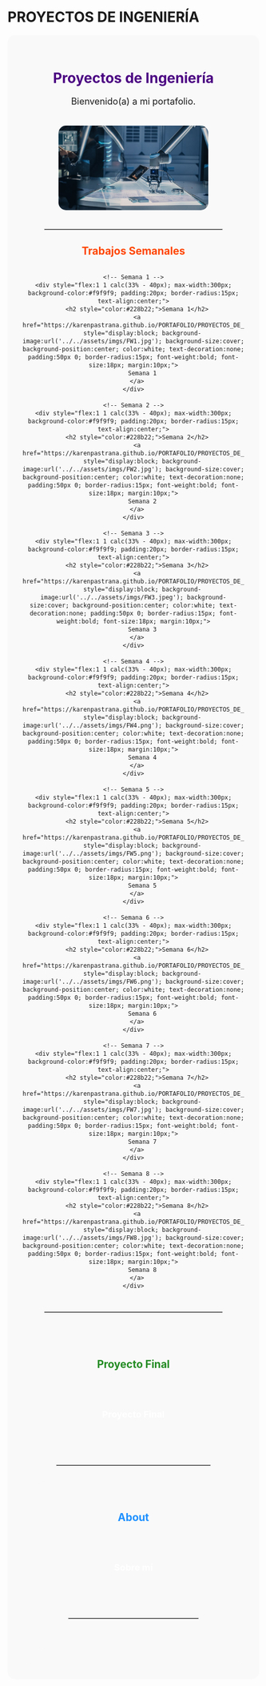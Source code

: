 # PROYECTOS DE INGENIERÍA
<!-- Portada de Portafolio Karen Pastrana -->
<div align="center" style="background-color:#f9f9f9; padding: 30px; border-radius: 15px;">

  <h1 style="color:#4b0082;">Proyectos de Ingeniería</h1>
  <p style="font-size:18px;">Bienvenido(a) a mi portafolio.</p>
  
  <!-- Imagen de portada -->
  <img src="../../assets/imgs/F2.jpg" alt="Portada" width="300" style="border-radius:15px; margin:20px 0;">

  <hr style="border:1px solid #ccc; width:80%;">

  <!-- Trabajos Semanales -->
  <h2 style="color:#ff4500;">Trabajos Semanales</h2>
  <div style="display:flex; flex-wrap:wrap; justify-content:center; gap:20px;">

    <!-- Semana 1 -->
    <div style="flex:1 1 calc(33% - 40px); max-width:300px; background-color:#f9f9f9; padding:20px; border-radius:15px; text-align:center;">
      <h2 style="color:#228b22;">Semana 1</h2>
      <a href="https://karenpastrana.github.io/PORTAFOLIO/PROYECTOS_DE_INGENIERIA/ACTIVIDADES/SEMANA1/" 
         style="display:block; background-image:url('../../assets/imgs/FW1.jpg'); background-size:cover; background-position:center; color:white; text-decoration:none; padding:50px 0; border-radius:15px; font-weight:bold; font-size:18px; margin:10px;">
         Semana 1
      </a>
    </div>

    <!-- Semana 2 -->
    <div style="flex:1 1 calc(33% - 40px); max-width:300px; background-color:#f9f9f9; padding:20px; border-radius:15px; text-align:center;">
      <h2 style="color:#228b22;">Semana 2</h2>
      <a href="https://karenpastrana.github.io/PORTAFOLIO/PROYECTOS_DE_INGENIERIA/ACTIVIDADES/SEMANA2/" 
         style="display:block; background-image:url('../../assets/imgs/FW2.jpg'); background-size:cover; background-position:center; color:white; text-decoration:none; padding:50px 0; border-radius:15px; font-weight:bold; font-size:18px; margin:10px;">
         Semana 2
      </a>
    </div>

    <!-- Semana 3 -->
    <div style="flex:1 1 calc(33% - 40px); max-width:300px; background-color:#f9f9f9; padding:20px; border-radius:15px; text-align:center;">
      <h2 style="color:#228b22;">Semana 3</h2>
      <a href="https://karenpastrana.github.io/PORTAFOLIO/PROYECTOS_DE_INGENIERIA/ACTIVIDADES/SEMANA3/" 
         style="display:block; background-image:url('../../assets/imgs/FW3.jpeg'); background-size:cover; background-position:center; color:white; text-decoration:none; padding:50px 0; border-radius:15px; font-weight:bold; font-size:18px; margin:10px;">
         Semana 3
      </a>
    </div>

    <!-- Semana 4 -->
    <div style="flex:1 1 calc(33% - 40px); max-width:300px; background-color:#f9f9f9; padding:20px; border-radius:15px; text-align:center;">
      <h2 style="color:#228b22;">Semana 4</h2>
      <a href="https://karenpastrana.github.io/PORTAFOLIO/PROYECTOS_DE_INGENIERIA/ACTIVIDADES/SEMANA4/" 
         style="display:block; background-image:url('../../assets/imgs/FW4.png'); background-size:cover; background-position:center; color:white; text-decoration:none; padding:50px 0; border-radius:15px; font-weight:bold; font-size:18px; margin:10px;">
         Semana 4
      </a>
    </div>

    <!-- Semana 5 -->
    <div style="flex:1 1 calc(33% - 40px); max-width:300px; background-color:#f9f9f9; padding:20px; border-radius:15px; text-align:center;">
      <h2 style="color:#228b22;">Semana 5</h2>
      <a href="https://karenpastrana.github.io/PORTAFOLIO/PROYECTOS_DE_INGENIERIA/ACTIVIDADES/SEMANA5/" 
         style="display:block; background-image:url('../../assets/imgs/FW5.png'); background-size:cover; background-position:center; color:white; text-decoration:none; padding:50px 0; border-radius:15px; font-weight:bold; font-size:18px; margin:10px;">
         Semana 5
      </a>
    </div>

    <!-- Semana 6 -->
    <div style="flex:1 1 calc(33% - 40px); max-width:300px; background-color:#f9f9f9; padding:20px; border-radius:15px; text-align:center;">
      <h2 style="color:#228b22;">Semana 6</h2>
      <a href="https://karenpastrana.github.io/PORTAFOLIO/PROYECTOS_DE_INGENIERIA/ACTIVIDADES/SEMANA6/" 
         style="display:block; background-image:url('../../assets/imgs/FW6.png'); background-size:cover; background-position:center; color:white; text-decoration:none; padding:50px 0; border-radius:15px; font-weight:bold; font-size:18px; margin:10px;">
         Semana 6
      </a>
    </div>

    <!-- Semana 7 -->
    <div style="flex:1 1 calc(33% - 40px); max-width:300px; background-color:#f9f9f9; padding:20px; border-radius:15px; text-align:center;">
      <h2 style="color:#228b22;">Semana 7</h2>
      <a href="https://karenpastrana.github.io/PORTAFOLIO/PROYECTOS_DE_INGENIERIA/ACTIVIDADES/SEMANA7/" 
         style="display:block; background-image:url('../../assets/imgs/FW7.jpg'); background-size:cover; background-position:center; color:white; text-decoration:none; padding:50px 0; border-radius:15px; font-weight:bold; font-size:18px; margin:10px;">
         Semana 7
      </a>
    </div>

    <!-- Semana 8 -->
    <div style="flex:1 1 calc(33% - 40px); max-width:300px; background-color:#f9f9f9; padding:20px; border-radius:15px; text-align:center;">
      <h2 style="color:#228b22;">Semana 8</h2>
      <a href="https://karenpastrana.github.io/PORTAFOLIO/PROYECTOS_DE_INGENIERIA/ACTIVIDADES/SEMANA8/" 
         style="display:block; background-image:url('../../assets/imgs/FW8.jpg'); background-size:cover; background-position:center; color:white; text-decoration:none; padding:50px 0; border-radius:15px; font-weight:bold; font-size:18px; margin:10px;">
         Semana 8
      </a>
    </div>

  </div>

  <hr style="border:1px solid #ccc; width:80%; margin:30px 0;">

  <!-- Proyecto Final -->
  <div align="center" style="background-color:#f9f9f9; padding: 30px; border-radius: 15px;">

  <h2 style="color:#228b22;">Proyecto Final</h2>
  <a href="https://karenpastrana.github.io/PORTAFOLIO/PROYECTOS_DE_INGENIERIA/PROYECTO/" style="display:inline-block; background-image:url('assets/imgs/proyecto-bg.png'); background-size:cover; background-position:center; color:white; text-decoration:none; padding:50px 60px; border-radius:15px; font-weight:bold; font-size:18px; margin:10px;">Proyecto Final</a>

  <hr style="border:1px solid #ccc; width:80%; margin:30px 0;">

  <!-- About -->
  <div align="center" style="background-color:#f9f9f9; padding: 30px; border-radius: 15px;">

  <h2 style="color:#1e90ff;">About</h2>
  <a href="https://karenpastrana.github.io/PORTAFOLIO/PROYECTOS_DE_INGENIERIA/2_ABOUT/" style="display:inline-block; background-image:url('assets/imgs/about-bg.png'); background-size:cover; background-position:center; color:white; text-decoration:none; padding:50px 60px; border-radius:15px; font-weight:bold; font-size:18px; margin:10px;">Sobre mí</a>

  <hr style="border:1px solid #ccc; width:80%; margin:30px 0;">

</div>
